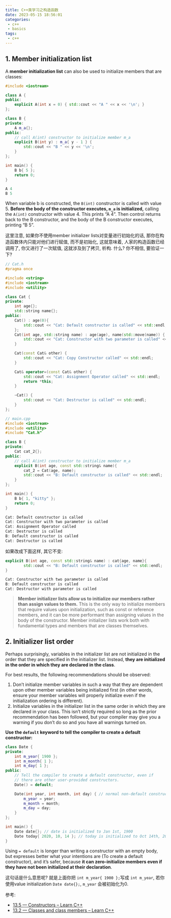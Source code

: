 ```yaml
---
title: C++类学习之构造函数
date: 2023-05-15 18:56:01
categories:
 - c++
 - basics
tags:
 - c++
---
```


## 1. Member initialization list

A **member initialization list** can also be used to initialize members that are classes: 

```cpp
#include <iostream>

class A {
public:
    explicit A(int x = 0) { std::cout << "A " << x << '\n'; }
};

class B {
private:
    A m_a{};
public:
    // call A(int) constructor to initialize member m_a
    explicit B(int y) : m_a{ y - 1 } {
        std::cout << "B " << y << '\n';
    }
};

int main() {
    B b{ 5 };
    return 0;
}

A 4
B 5
```

When variable b is constructed, the `B(int)` constructor is called with value 5. **Before the body of the constructor executes, `m_a` is initialized,** calling the `A(int)` constructor with value 4. This prints “A 4”. Then control returns back to the B constructor, and the body of the B constructor executes, printing “B 5”. 

这里注意, 如果你不使用member initializer lists对变量进行初始化的话, 那你在构造函数体内只能对他们进行赋值, 而不是初始化, 这就意味着, 人家的构造函数已经调用了, 你又进行了一次赋值, 这就涉及到了拷贝, 析构. 什么? 你不相信, 要验证一下?

```c++
// Cat.h
#pragma once

#include <string>
#include <iostream>
#include <utility>

class Cat {
private:
    int age{};
    std::string name{};
public:
    Cat() : age(0){
        std::cout << "Cat: Default constructor is called" << std::endl;
    };
    Cat(int age, std::string name) : age(age), name(std::move(name)) {
        std::cout << "Cat: Constructor with two parameter is called" << std::endl;
    }

    Cat(const Cat& other) {
        std::cout << "Cat: Copy Constructor called" << std::endl;
    }

    Cat& operator=(const Cat& other) {
        std::cout << "Cat: Assignment Operator called" << std::endl;
        return *this;
    }

    ~Cat() {
        std::cout << "Cat: Destructor is called" << std::endl;
    }
};
```

```c++
// main.cpp
#include <iostream>
#include <utility>
#include "Cat.h"

class B {
private:
    Cat cat_2{};
public:
    // call A(int) constructor to initialize member m_a
    explicit B(int age, const std::string& name){
        cat_2 = Cat(age, name);
        std::cout << "B: Default constructor is called" << std::endl;
    }
};

int main() {
    B b{ 1, "kitty" };
    return 0;
}

Cat: Default constructor is called
Cat: Constructor with two parameter is called
Cat: Assignment Operator called
Cat: Destructor is called
B: Default constructor is called
Cat: Destructor is called
```

如果改成下面这样, 其它不变:

```cpp
explicit B(int age, const std::string& name) : cat{age, name}{
        std::cout << "B: Default constructor is called" << std::endl;
}

Cat: Constructor with two parameter is called
B: Default constructor is called
Cat: Destructor with parameter is called
```

> **Member initializer lists allow us to initialize our members rather than assign values to them.** This is the only way to initialize members that require values upon initialization, such as const or reference members, and it can be more performant than assigning values in the body of the constructor. Member initializer lists work both with fundamental types and members that are classes themselves. 

## 2. Initializer list order

Perhaps surprisingly, variables in the initializer list are not initialized in the order that they are specified in the initializer list. Instead, **they are initialized in the order in which they are declared in the class**.

For best results, the following recommendations should be observed:

1. Don’t initialize member variables in such a way that they are dependent upon other member variables being initialized first (in other words, ensure your member variables will properly initialize even if the initialization ordering is different).
2. Initialize variables in the initializer list in the same order in which they are declared in your class. This isn’t strictly required so long as the prior recommendation has been followed, but your compiler may give you a warning if you don’t do so and you have all warnings turned on.

**Use the `default` keyword to tell the compiler to create a default constructor:**

```c++
class Date {
private:
    int m_year{ 1900 };
    int m_month{ 1 };
    int m_day{ 1 };
public:
    // Tell the compiler to create a default constructor, even if
    // there are other user-provided constructors.
    Date() = default;

    Date(int year, int month, int day) { // normal non-default constructor
        m_year = year;
        m_month = month;
        m_day = day;
    }
};

int main() {
    Date date{}; // date is initialized to Jan 1st, 1900
    Date today{ 2020, 10, 14 }; // today is initialized to Oct 14th, 2020
}
```

Using `= default` is longer than writing a constructor with an empty body, but expresses better what your intentions are (To create a default constructor), and it’s safer, because **it can zero-initialize members even if they have not been initialized at their declaration**. 

这句话是什么意思呢?  就是上面你把 `int m_year{ 1900 };`写成 `int m_year`, 若你使用value initialization `Date date{};`,  `m_year` 会被初始化为0. 

参考:

- [13.5 — Constructors – Learn C++](https://www.learncpp.com/cpp-tutorial/constructors/)
- [13.2 — Classes and class members – Learn C++](https://www.learncpp.com/cpp-tutorial/classes-and-class-members/)
